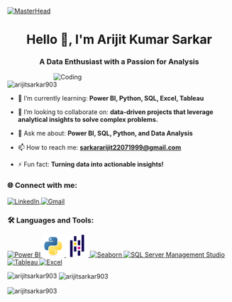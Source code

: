 [![MasterHead](https://media.licdn.com/dms/image/C4D12AQESj72-s5gEKg/article-cover_image-shrink_720_1280/0/1626753867110?e=2147483647&v=beta&t=JOALVxWjySgR37iCdRMhNGmpCyYYDXlPdWk212JXdII)](https://github.com/arijitsarkar903)

<h1 align="center">Hello 👋, I'm Arijit Kumar Sarkar</h1>
<h3 align="center">A Data Enthusiast with a Passion for Analysis</h3>
<img align="right" alt="Coding" width="400" src="https://miro.medium.com/v2/resize:fit:1400/0*H4cHks1eEdrW7Zlz.gif">

<p align="left"> <img src="https://komarev.com/ghpvc/?username=arijitsarkar903&label=Profile%20views&color=0e75b6&style=flat" alt="arijitsarkar903" /> </p>

- 🌱 I’m currently learning: **Power BI, Python, SQL, Excel, Tableau**

- 👯 I’m looking to collaborate on: **data-driven projects that leverage analytical insights to solve complex problems.**

- 💬 Ask me about: **Power BI, SQL, Python, and Data Analysis**

- 📫 How to reach me: **sarkararijit22071999@gmail.com**

- ⚡ Fun fact: **Turning data into actionable insights!**

### 🌐 Connect with me:
<p align="left">
  <a href="https://linkedin.com/in/arijit-kr-sarkar" target="blank">
    <img align="center" src="https://img.icons8.com/ios-filled/50/000000/linkedin.png" alt="LinkedIn" height="30" width="30" />
  </a>
  <a href="mailto:sarkararijit22071999@gmail.com" target="blank">
    <img align="center" src="https://img.icons8.com/material-outlined/24/000000/gmail.png" alt="Gmail" height="30" width="30" />
  </a>
</p>

### 🛠️ Languages and Tools:
<p align="left">
  <a href="https://powerbi.microsoft.com/" target="_blank" rel="noreferrer">
    <img src="https://e7.pngegg.com/pngimages/252/727/png-clipart-power-bi-business-intelligence-microsoft-analytics-microsoft-text-rectangle.png" alt="Power BI" width="50" height="50"/>
  </a>
  <a href="https://www.python.org" target="_blank" rel="noreferrer">
    <img src="https://raw.githubusercontent.com/devicons/devicon/master/icons/python/python-original.svg" alt="Python" width="50" height="50"/>
  </a>
  <a href="https://pandas.pydata.org/" target="_blank" rel="noreferrer">
    <img src="https://raw.githubusercontent.com/devicons/devicon/master/icons/pandas/pandas-original.svg" alt="Pandas" width="50" height="50"/>
  </a>
  <a href="https://seaborn.pydata.org/" target="_blank" rel="noreferrer">
    <img src="https://seaborn.pydata.org/_images/logo-mark-lightbg.svg" alt="Seaborn" width="50" height="50"/>
  </a>
  <a href="https://www.microsoft.com/en-us/sql-server" target="_blank" rel="noreferrer">
    <img src="https://cdn-icons-png.flaticon.com/512/5968/5968409.png" alt="SQL Server Management Studio" width="50" height="50"/>
  </a>
  <a href="https://www.tableau.com/" target="_blank" rel="noreferrer">
    <img src="https://logos-world.net/wp-content/uploads/2021/10/Tableau-Symbol.png" alt="Tableau" width="50" height="50"/>
  </a>
  <a href="https://www.microsoft.com/en-us/microsoft-365/excel" target="_blank" rel="noreferrer">
    <img src="https://cdn.iconscout.com/icon/free/png-256/free-microsoft-excel-logo-icon-download-in-svg-png-gif-file-formats--logos-pack-icons-722715.png" alt="Excel" width="50" height="50"/>
  </a>
</p>

<p><img align="left" src="https://github-readme-stats.vercel.app/api/top-langs?username=arijitsarkar903&show_icons=true&locale=en&layout=compact" alt="arijitsarkar903" /></p>

<p>&nbsp;<img align="center" src="https://github-readme-stats.vercel.app/api?username=arijitsarkar903&show_icons=true&locale=en" alt="arijitsarkar903" /></p>

<p><img align="center" src="https://github-readme-streak-stats.herokuapp.com/?user=arijitsarkar903&" alt="arijitsarkar903" /></p>
